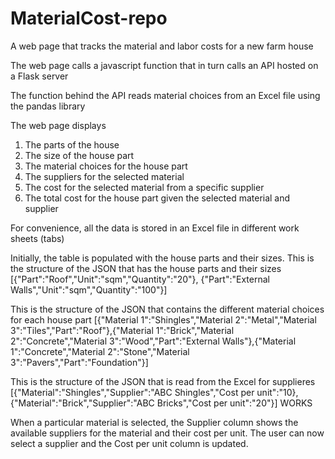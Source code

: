 # MaterialCost-repo
A web page that tracks the material and labor costs for a new farm house

The web page calls a javascript function that in turn calls an API hosted on a Flask server

The function behind the API reads material choices from an Excel file using the pandas library

The web page displays
1. The parts of the house
2. The size of the house part
3. The material choices for the house part
4. The suppliers for the selected material
5. The cost for the selected material from a specific supplier
6. The total cost for the house part given the selected material and supplier

For convenience, all the data is stored in an Excel file in different work sheets (tabs)

Initially, the table is populated with the house parts and their sizes. 
This is the structure of the JSON that has the house parts and their sizes
[{"Part":"Roof","Unit":"sqm","Quantity":"20"},
{"Part":"External Walls","Unit":"sqm","Quantity":"100"}]

This is the structure of the JSON that contains the different material choices for each house part
[{"Material 1":"Shingles","Material 2":"Metal","Material 3":"Tiles","Part":"Roof"},{"Material 1":"Brick","Material 2":"Concrete","Material 3":"Wood","Part":"External Walls"},{"Material 1":"Concrete","Material 2":"Stone","Material 3":"Pavers","Part":"Foundation"}]

This is the structure of the JSON that is read from the Excel for supplieres
[{"Material":"Shingles","Supplier":"ABC Shingles","Cost per unit":"10},
{"Material":"Brick","Supplier":"ABC Bricks","Cost per unit":"20"}]
WORKS

When a particular material is selected, the Supplier column shows the available suppliers for the material and their cost per unit. The user can now select a supplier and the Cost per unit column is updated. 
